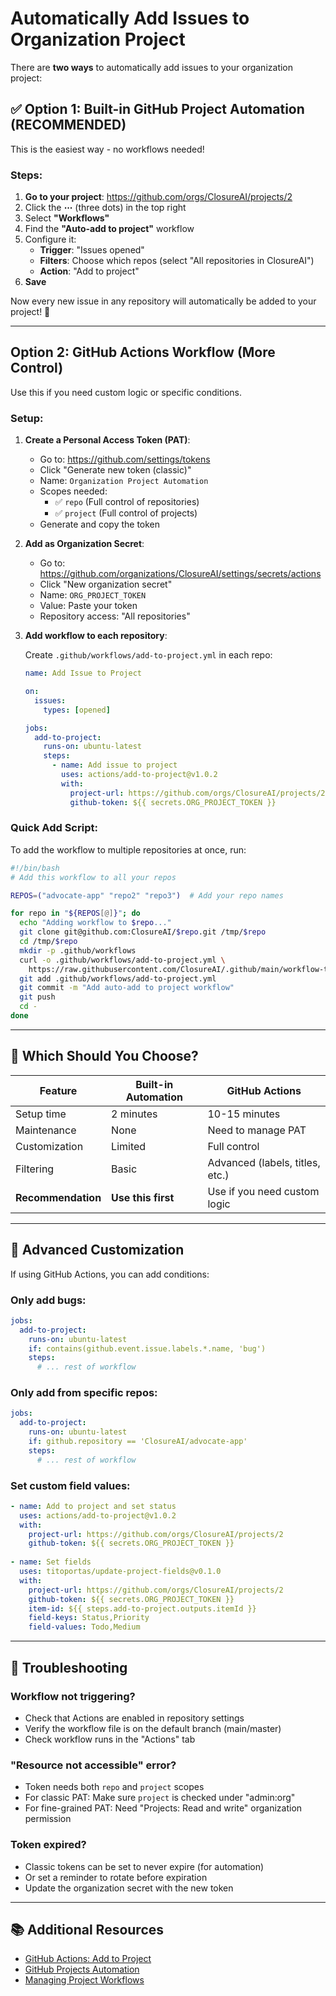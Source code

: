 # Automatically Add Issues to Organization Project

There are **two ways** to automatically add issues to your organization project:

## ✅ Option 1: Built-in GitHub Project Automation (RECOMMENDED)

This is the easiest way - no workflows needed!

### Steps:

1. **Go to your project**: https://github.com/orgs/ClosureAI/projects/2
2. Click the **⋯** (three dots) in the top right
3. Select **"Workflows"**
4. Find the **"Auto-add to project"** workflow
5. Configure it:
   - **Trigger**: "Issues opened"
   - **Filters**: Choose which repos (select "All repositories in ClosureAI")
   - **Action**: "Add to project"
6. **Save**

Now every new issue in any repository will automatically be added to your project! 🎉

---

## Option 2: GitHub Actions Workflow (More Control)

Use this if you need custom logic or specific conditions.

### Setup:

1. **Create a Personal Access Token (PAT)**:
   - Go to: https://github.com/settings/tokens
   - Click "Generate new token (classic)"
   - Name: `Organization Project Automation`
   - Scopes needed:
     - ✅ `repo` (Full control of repositories)
     - ✅ `project` (Full control of projects)
   - Generate and copy the token

2. **Add as Organization Secret**:
   - Go to: https://github.com/organizations/ClosureAI/settings/secrets/actions
   - Click "New organization secret"
   - Name: `ORG_PROJECT_TOKEN`
   - Value: Paste your token
   - Repository access: "All repositories"

3. **Add workflow to each repository**:
   
   Create `.github/workflows/add-to-project.yml` in each repo:

   ```yaml
   name: Add Issue to Project

   on:
     issues:
       types: [opened]

   jobs:
     add-to-project:
       runs-on: ubuntu-latest
       steps:
         - name: Add issue to project
           uses: actions/add-to-project@v1.0.2
           with:
             project-url: https://github.com/orgs/ClosureAI/projects/2
             github-token: ${{ secrets.ORG_PROJECT_TOKEN }}
   ```

### Quick Add Script:

To add the workflow to multiple repositories at once, run:

```bash
#!/bin/bash
# Add this workflow to all your repos

REPOS=("advocate-app" "repo2" "repo3")  # Add your repo names

for repo in "${REPOS[@]}"; do
  echo "Adding workflow to $repo..."
  git clone git@github.com:ClosureAI/$repo.git /tmp/$repo
  cd /tmp/$repo
  mkdir -p .github/workflows
  curl -o .github/workflows/add-to-project.yml \
    https://raw.githubusercontent.com/ClosureAI/.github/main/workflow-templates/add-to-project.yml
  git add .github/workflows/add-to-project.yml
  git commit -m "Add auto-add to project workflow"
  git push
  cd -
done
```

---

## 🎯 Which Should You Choose?

| Feature | Built-in Automation | GitHub Actions |
|---------|-------------------|----------------|
| Setup time | 2 minutes | 10-15 minutes |
| Maintenance | None | Need to manage PAT |
| Customization | Limited | Full control |
| Filtering | Basic | Advanced (labels, titles, etc.) |
| **Recommendation** | **Use this first** | Use if you need custom logic |

---

## 🔧 Advanced Customization

If using GitHub Actions, you can add conditions:

### Only add bugs:
```yaml
jobs:
  add-to-project:
    runs-on: ubuntu-latest
    if: contains(github.event.issue.labels.*.name, 'bug')
    steps:
      # ... rest of workflow
```

### Only add from specific repos:
```yaml
jobs:
  add-to-project:
    runs-on: ubuntu-latest
    if: github.repository == 'ClosureAI/advocate-app'
    steps:
      # ... rest of workflow
```

### Set custom field values:
```yaml
- name: Add to project and set status
  uses: actions/add-to-project@v1.0.2
  with:
    project-url: https://github.com/orgs/ClosureAI/projects/2
    github-token: ${{ secrets.ORG_PROJECT_TOKEN }}
    
- name: Set fields
  uses: titoportas/update-project-fields@v0.1.0
  with:
    project-url: https://github.com/orgs/ClosureAI/projects/2
    github-token: ${{ secrets.ORG_PROJECT_TOKEN }}
    item-id: ${{ steps.add-to-project.outputs.itemId }}
    field-keys: Status,Priority
    field-values: Todo,Medium
```

---

## 🐛 Troubleshooting

### Workflow not triggering?
- Check that Actions are enabled in repository settings
- Verify the workflow file is on the default branch (main/master)
- Check workflow runs in the "Actions" tab

### "Resource not accessible" error?
- Token needs both `repo` and `project` scopes
- For classic PAT: Make sure `project` is checked under "admin:org"
- For fine-grained PAT: Need "Projects: Read and write" organization permission

### Token expired?
- Classic tokens can be set to never expire (for automation)
- Or set a reminder to rotate before expiration
- Update the organization secret with the new token

---

## 📚 Additional Resources

- [GitHub Actions: Add to Project](https://github.com/actions/add-to-project)
- [GitHub Projects Automation](https://docs.github.com/en/issues/planning-and-tracking-with-projects/automating-your-project/using-the-built-in-automations)
- [Managing Project Workflows](https://docs.github.com/en/issues/planning-and-tracking-with-projects/automating-your-project)

